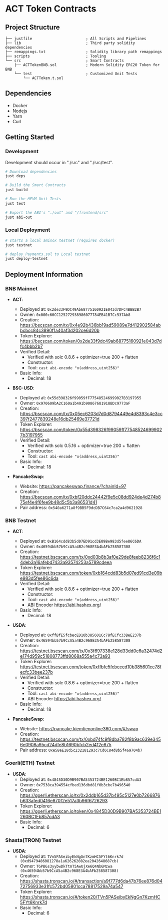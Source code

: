 # ACT Token Contracts 

## Project Structure

```tree
├── justfile                        ; All Scripts and Pipelines
├── lib                             ; Third party solidity dependencies
├── remappings.txt                  ; Solidity library path remappings
├── scripts                         ; Tooling
└── src                             ; Smart Contracts
    ├── ACTTokenBNB.sol             ; Modern Solidity ERC20 Token for BNB
    └── test                        ; Customized Unit Tests
        └── ACTToken.t.sol
```

## Dependencies
- Docker
- Nodejs
- Yarn
- Curl

## Getting Started
### Development
Development should occur in "./src" and "./src/test".  
```sh
# Download dependencies
just deps

# Build the Smart Contracts
just build

# Run the HEVM Unit Tests
just test

# Export the ABI's "./out" and "/frontend/src"
just abi-out
```

### Local Deployment
```sh
# starts a local aminox testnet (requires docker)
just testnet

# deploy Payments.sol to Local testnet
just deploy-testnet
```

## Deployment Information
### BNB Mainnet
- **ACT**:
    - Deployed at: `0x2de33F9DC49Ab68775160921E043d7DFC4BBB2B7`
    - Owner: `0x000c60CC125272938986077784EB41B7Cc537Ab8`
    - Creation: https://bscscan.com/tx/0x4e92b436bb19ad59089e7d412902584abbcbcc84c3890f1a40af3d202ce6d20b
    - Token Explorer: https://bscscan.com/token/0x2de33f9dc49ab68775160921e043d7dfc4bbb2b7
    - Verified Detail:
        - Verified with solc 0.8.6 + optimizer=true 200  + flatten
        - Constructor: 
        - Tool: `cast abi-encode "x(address,uint256)"`
    - Basic Info:
        - Decimal: 18
    
- **BSC-USD**:
    - Deployed at: `0x55d398326f99059fF775485246999027B3197955`
    - Owner: `0x970609bA2C160a1b491b90867681918BDc9773aF`
    - Creation: https://bscscan.com/tx/0x05ec6203d7d0d8794449e4d8393c4e3cc397f2477839248e16db25469e37721d
    - Token Explorer: https://bscscan.com/token/0x55d398326f99059ff775485246999027b3197955
    - Verified Detail:
        - Verified with solc 0.5.16 + optimizer=true 200  + flatten
        - Constructor: 
        - Tool: `cast abi-encode "x(address,uint256)"`
    - Basic Info:
        - Decimal: 18
    

- **PancakeSwap**:
    - Website: https://pancakeswap.finance/?chainId=97
    - Creation: https://bscscan.com/tx/0xbf20ddc24442f9e5c08dd924de4d274b875ef4e4f6fee9b48d5c5b3a86531d41
    - Pair address: `0x540a6271a8f9BB5F9dcDB7C64c7ca2a4d9621928`

### BNB Testnet
- **ACT**:
    - Deployed at: `0xB164cdd83b5d07ED91cd3E09Be983d5fee86C6DA`
    - Owner:  `0x46594bb57b9CcA5a4B2c968E3A4bAFb258587308`
    - Creation: https://testnet.bscscan.com/tx/0xd03b8b3af0e29de8feeb8236f6c14deb3a16afebd7433a93574253a5789cdeea
    - Token Explorer: https://testnet.bscscan.com/token/0xb164cdd83b5d07ed91cd3e09be983d5fee86c6da
    - Verified Detail:
        - Verified with solc 0.8.6 + optimizer=true 200 + flatten
        - Constructor: 
        - Tool: `cast abi-encode "x(address,uint256)"`
        - ABI Encoder https://abi.hashex.org/
    - Basic Info:
        - Decimal: 18

- **USDA**:
    - Deployed at: `0xffBfE5fcbecED10b385601Cc78fECfc33BeE237b`
    - Owner:  `0x46594bb57b9CcA5a4B2c968E3A4bAFb258587308`
    - Creation: https://testnet.bscscan.com/tx/0x3f697338e128d33dd0c6a32474d2e174d959c51808773ffd8068a555a4c73a93
    - Token Explorer: https://testnet.bscscan.com/token/0xffbfe5fcbeced10b385601cc78fecfc33bee237b
    - Verified Detail:
        - Verified with solc 0.8.6 + optimizer=true 200 + flatten
        - Constructor: 
        - Tool: `cast abi-encode "x(address,uint256)"`
        - ABI Encoder https://abi.hashex.org/
    - Basic Info:
        - Decimal: 18

- **PancakeSwap**:
    - Website: https://pancake.kiemtienonline360.com/#/swap
    - Creation: https://testnet.bscscan.com/tx/0xbd74fc9f8dba782f8b9ac639e3456e0908a95cd24dfe8b1690bfcb2ed412e875
    - Pair address: `0xe58eE18d5c232181293c7Cd6C84d8b5f469704b7`

### Goerli(ETH) Testnet
- **USDA**:
    - Deployed at: `0x4845D30D9B907BA5353724BE1260BC1Eb857cdA3`
    - Owner: `0x7538ca394554cfbed136dbd81f0b3cbe7b496540`
    - Creation: https://goerli.etherscan.io/tx/0x2ddb165d37b495c5127e0b7266876b633afed0416e870f2e517a3b96f6726293
    - Token Explorer: https://goerli.etherscan.io/token/0x4845D30D9B907BA5353724BE1260BC1Eb857cdA3
    - Basic Info:
        - Decimal: 6



### Shasta(TRON) Testnet
- **USDA**:
    - Deployed at: `TVn5PASeibyEkNgGn7KzmHC5FYt6Knrk7d    (0xd9479486081278a1a626262082ea2042648687cb)`
    - Owner: `TGPBGs3yybwDkTtmT5AwUjXe6Q4NbGMzwa    (0x46594bb57b9CcA5a4B2c968E3A4bAFb258587308)`
    - Creation: https://shasta.tronscan.io/#/transaction/a9f777d6da47b76ee876d0472756933e31fc572bd05801cca78817529a74a547
    - Token Explorer: https://shasta.tronscan.io/#/token20/TVn5PASeibyEkNgGn7KzmHC5FYt6Knrk7d
    - Basic Info:
        - Decimal: 6
